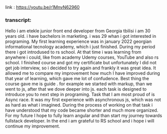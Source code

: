 link : https://youtu.be/r1MnvN62960
### transcript:
Hello i am etekle junior front end developer from Georgia tbilisi i am 30 years old. i have bachelors in marketing.  i was 29 whan i got interested in  programing. My first learning experience was in january 2022 georgian informational tecnology academy, which i just finished. During my period there i got introdused to rs school. At that time i was learning from anywhere i could, like from academy Udemy courses, YouTube and also rs school. I finished course and got my certificate but unfortunately I did not get job interview, so i decided to try again and frankly it was great idea. It allowed  me to compare my improvement how  much I have improved during that year of learning, which gave me lot of confudence. Best thing the course gave me is guide . for example we started with markup, than we went to js, after that we dove deeper into js. each task is designed to introduce you to next step in programing. Task that I am most proud of is Async race. It was my first experience with asynchronous js, which was not as hard as what i imagined. During the process of working on that task i have understood that my code became shorter and much more organized. For my future  I hope to fully learn angular and than start   my journey towards fullstack developer. In the end i am grateful to RS school and i hope i will continue my improvement. 
